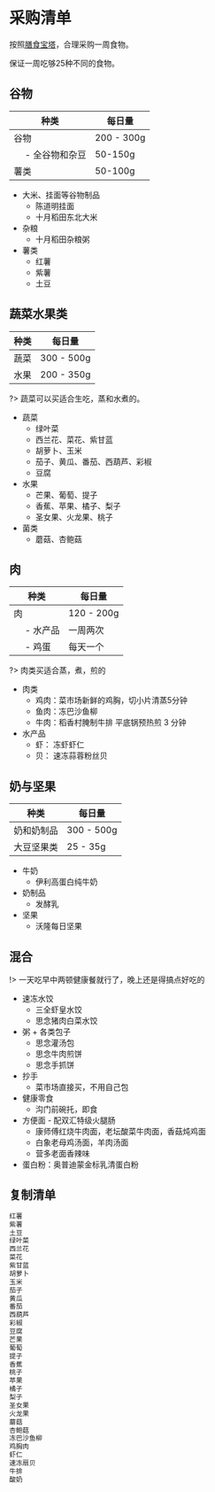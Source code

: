 # 采购清单

按照[膳食宝塔](http://dg.cnsoc.org/upload/affix/20220426154943388.jpg)，合理采购一周食物。

保证一周吃够25种不同的食物。

## 谷物

| 种类 | 每日量 |
| --- | --- |
| 谷物 | 200 - 300g |
| &emsp;   - 全谷物和杂豆 | 50-150g |
| 薯类 | 50-100g |

+ 大米、挂面等谷物制品
  + 陈道明挂面
  + 十月稻田东北大米
+ 杂粮
  + 十月稻田杂粮粥 
+ 薯类
  + 红薯
  + 紫薯
  + 土豆

## 蔬菜水果类

| 种类 | 每日量 |
| --- | --- |
| 蔬菜 | 300 - 500g |
| 水果 | 200 - 350g |

?> 蔬菜可以买适合生吃，蒸和水煮的。

+ 蔬菜
  + 绿叶菜
  + 西兰花、菜花、紫甘蓝
  + 胡萝卜、玉米
  + 茄子、黄瓜、番茄、西葫芦、彩椒
  + 豆腐
+ 水果
  + 芒果、葡萄、提子
  + 香蕉、苹果、橘子、梨子
  + 圣女果、火龙果、桃子
+ 菌类
  + 蘑菇、杏鲍菇

## 肉

| 种类 | 每日量 |
| --- | --- |
| 肉 | 120 - 200g |
| &emsp;   - 水产品 | 一周两次 |
| &emsp;   - 鸡蛋 | 每天一个 |

?> 肉类买适合蒸，煮，煎的

+ 肉类
  + 鸡肉：菜市场新鲜的鸡胸，切小片清蒸5分钟
  + 鱼肉：冻巴沙鱼柳
  + 牛肉：稻香村腌制牛排 平底锅预热煎 3 分钟
+ 水产品
  + 虾： 冻虾虾仁
  + 贝： 速冻蒜蓉粉丝贝

## 奶与坚果

| 种类 | 每日量 |
| --- | --- |
| 奶和奶制品 | 300 - 500g |
| 大豆坚果类 | 25 - 35g |

+ 牛奶
  + 伊利高蛋白纯牛奶
+ 奶制品
  + 发酵乳
+ 坚果
  + 沃隆每日坚果

## 混合

!> 一天吃早中两顿健康餐就行了，晚上还是得搞点好吃的

+ 速冻水饺
  + 三全虾皇水饺
  + 思念猪肉白菜水饺
+ 粥 + 各类包子
  + 思念灌汤包
  + 思念牛肉煎饼
  + 思念手抓饼
+ 抄手
  + 菜市场直接买，不用自己包
+ 健康零食
  + 沟门前碗托，即食
+ 方便面 - 配双汇特级火腿肠
  + 康师傅红烧牛肉面，老坛酸菜牛肉面，香菇炖鸡面
  + 白象老母鸡汤面，羊肉汤面
  + 营多老面香辣味
+ 蛋白粉：奥普迪蒙金标乳清蛋白粉

## 复制清单

```markdown
红薯
紫薯
土豆
绿叶菜
西兰花
菜花
紫甘蓝
胡萝卜
玉米
茄子
黄瓜
番茄
西葫芦
彩椒
豆腐
芒果
葡萄
提子
香蕉
桃子
苹果
橘子
梨子
圣女果 
火龙果
蘑菇
杏鲍菇
冻巴沙鱼柳
鸡胸肉
虾仁
速冻扇贝
牛排
酸奶
```